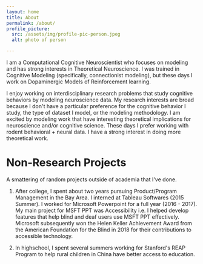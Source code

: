 ```yaml
---
layout: home 
title: About
permalink: /about/
profile_picture:
  src: /assets/img/profile-pic-person.jpeg
  alt: photo of person

---
```


I am a Computational Cognitive Neuroscientist who focuses on modeling and has strong interests in Theoretical Neuroscience. I was trained in Cognitive Modeling (specifically, connectionist modeling), but these days I work on Dopaminergic Models of Reinforcement learning. 

I enjoy working on interdisciplinary research problems that study cognitive behaviors by modeling neuroscience data. My research interests are broad because I don't have a particular preference for the cognitive behavior I study, the type of dataset I model, or the modeling methodology. I am excited by modeling work that have interesting theoretical implications for neuroscience and/or cognitive science. These days I prefer working with rodent behavioral + neural data. I have a strong interest in doing more theoretical work.




# Non-Research Projects

A smattering of random projects outside of academia that I've done.

1. After college, I spent about two years pursuing Product/Program Management in the Bay Area. I interned at Tableau Softwares (2015 Summer). I worked for Microsoft Powerpoint for a full year (2016 - 2017). My main project for MSFT PPT was Accessibility i.e. I helped develop features that help blind and deaf users use MSFT PPT effectively. Microsoft subsequently won the Helen Keller Achievement Award from the American Foundation for the Blind in 2018 for their contributions to accessible technology. 

2. In highschool, I spent several summers working for Stanford's REAP Program to help rural children in China have better access to education. 

